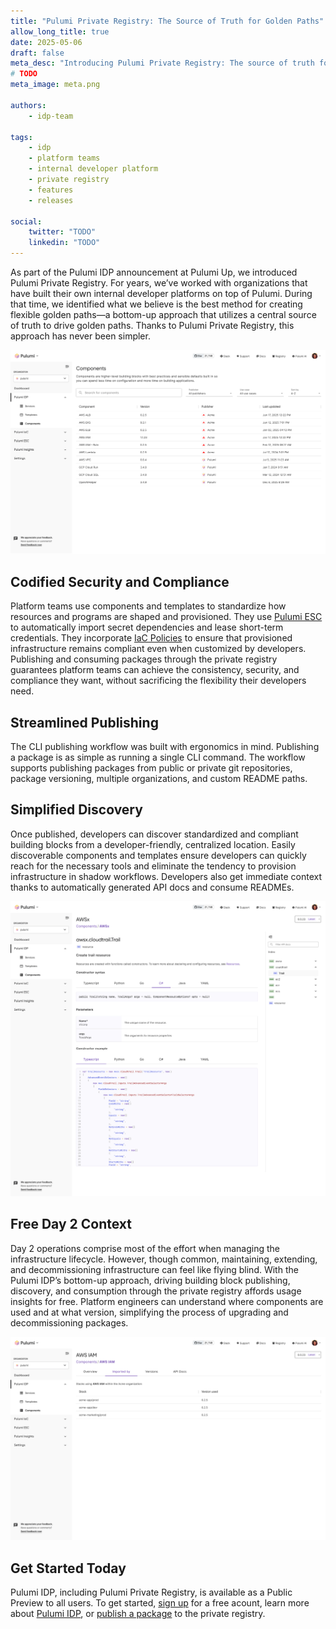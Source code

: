 ```yaml
---
title: "Pulumi Private Registry: The Source of Truth for Golden Paths"
allow_long_title: true
date: 2025-05-06
draft: false
meta_desc: "Introducing Pulumi Private Registry: The source of truth for secure and compliant golden path building blocks."
# TODO
meta_image: meta.png

authors:
    - idp-team

tags:
    - idp
    - platform teams
    - internal developer platform
    - private registry
    - features
    - releases

social:
    twitter: "TODO"
    linkedin: "TODO"
---
```


As part of the Pulumi IDP announcement at Pulumi Up, we introduced Pulumi Private Registry. For years, we’ve worked with organizations that have built their own internal developer platforms on top of Pulumi. During that time, we identified what we believe is the best method for creating flexible golden paths—a bottom-up approach that utilizes a central source of truth to drive golden paths. Thanks to Pulumi Private Registry, this approach has never been simpler.

<!--more-->

![Pulumi Private Registry](registry-main.jpg)

## Codified Security and Compliance

Platform teams use components and templates to standardize how resources and programs are shaped and provisioned. They use [Pulumi ESC](/docs/esc/) to automatically import secret dependencies and lease short-term credentials. They incorporate [IaC Policies](/docs/insights/get-started/add-policies/) to ensure that provisioned infrastructure remains compliant even when customized by developers. Publishing and consuming packages through the private registry guarantees platform teams can achieve the consistency, security, and compliance they want, without sacrificing the flexibility their developers need.

## Streamlined Publishing

The CLI publishing workflow was built with ergonomics in mind. Publishing a package is as simple as running a single CLI command. The workflow supports publishing packages from public or private git repositories, package versioning, multiple organizations, and custom README paths.

## Simplified Discovery

Once published, developers can discover standardized and compliant building blocks from a developer-friendly, centralized location. Easily discoverable components and templates ensure developers can quickly reach for the necessary tools and eliminate the tendency to provision infrastructure in shadow workflows. Developers also get immediate context thanks to automatically generated API docs and consume READMEs.

![Pulumi Private Registry](registry-api-browser.jpg)

## Free Day 2 Context

Day 2 operations comprise most of the effort when managing the infrastructure lifecycle. However, though common, maintaining, extending, and decommissioning infrastructure can feel like flying blind. With the Pulumi IDP’s bottom-up approach, driving building block publishing, discovery, and consumption through the private registry affords usage insights for free. Platform engineers can understand where components are used and at what version, simplifying the process of upgrading and decommissioning packages.

![Pulumi Private Registry Insights](registry-insights.jpg)

## Get Started Today

Pulumi IDP, including Pulumi Private Registry, is available as a Public Preview to all users. To get started, [sign up](https://app.pulumi.com/signup?utm_source=idp-private-registry) for a free acount, learn more about [Pulumi IDP](/docs/idp/get-started/), or [publish a package](/docs/idp/get-started/private-registry/) to the private registry.
